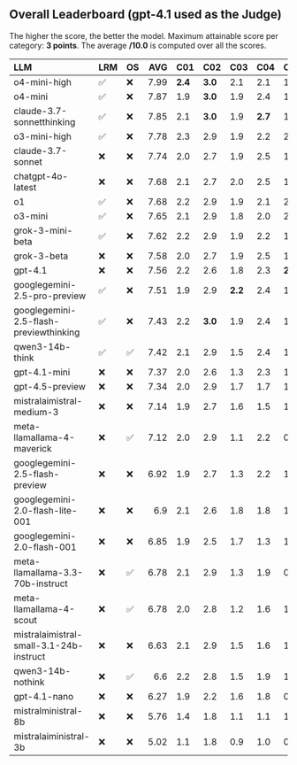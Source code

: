 ## Overall Leaderboard (gpt-4.1 used as the Judge)

The higher the score, the better the model.
Maximum attainable score per category: **3 points**.
The average **/10.0** is computed over all the scores.

| LLM                                     | LRM                | OS                 |   AVG | C01     | C02     | C03     | C04     | C05     | C06     | C07     | C08     | C09     | C10     | C11     | C12     | C13     |
|:----------------------------------------|:-------------------|:-------------------|------:|:--------|:--------|:--------|:--------|:--------|:--------|:--------|:--------|:--------|:--------|:--------|:--------|:--------|
| o4-mini-high                            | :white_check_mark: | :x:                |  7.99 | **2.4** | **3.0** | 2.1     | 2.1     | 1.9     | **2.9** | 2.4     | 2.4     | 2.9     | 1.7     | 2.1     | 2.5     | 2.8     |
| o4-mini                                 | :white_check_mark: | :x:                |  7.87 | 1.9     | **3.0** | 1.9     | 2.4     | 1.9     | 2.7     | 2.5     | 2.2     | 2.8     | **1.9** | 2.3     | 2.6     | 2.6     |
| claude-3.7-sonnetthinking               | :white_check_mark: | :x:                |  7.85 | 2.1     | **3.0** | 1.9     | **2.7** | 1.9     | 2.8     | 2.5     | 2.2     | 2.8     | 1.4     | 2.2     | 2.6     | 2.7     |
| o3-mini-high                            | :white_check_mark: | :x:                |  7.78 | 2.3     | 2.9     | 1.9     | 2.2     | 2.1     | 2.8     | 2.2     | 2.3     | **2.9** | 1.5     | 2.2     | 2.4     | 2.6     |
| claude-3.7-sonnet                       | :x:                | :x:                |  7.74 | 2.0     | 2.7     | 1.9     | 2.5     | 1.8     | 2.5     | 2.4     | **2.4** | **2.9** | 1.8     | 2.0     | 2.6     | 2.7     |
| chatgpt-4o-latest                       | :x:                | :x:                |  7.68 | 2.1     | 2.7     | 2.0     | 2.5     | 1.9     | 2.8     | 2.5     | 1.6     | 2.7     | 1.4     | **2.4** | 2.5     | 2.7     |
| o1                                      | :white_check_mark: | :x:                |  7.68 | 2.2     | 2.9     | 1.9     | 2.1     | 2.0     | 2.5     | 2.5     | 2.4     | 2.8     | 1.6     | 2.0     | 2.4     | 2.7     |
| o3-mini                                 | :white_check_mark: | :x:                |  7.65 | 2.1     | 2.9     | 1.8     | 2.0     | 2.0     | 2.8     | 2.5     | 2.2     | 2.8     | 1.4     | 1.9     | 2.4     | 2.8     |
| grok-3-mini-beta                        | :white_check_mark: | :x:                |  7.62 | 2.2     | 2.9     | 1.9     | 2.2     | 1.4     | 2.7     | 2.5     | 2.2     | 2.9     | 1.5     | 2.1     | **2.8** | 2.5     |
| grok-3-beta                             | :x:                | :x:                |  7.58 | 2.0     | 2.7     | 1.9     | 2.5     | 1.6     | 2.8     | **2.6** | 1.6     | 2.8     | 1.6     | 2.1     | 2.7     | 2.7     |
| gpt-4.1                                 | :x:                | :x:                |  7.56 | 2.2     | 2.6     | 1.8     | 2.3     | **2.2** | 2.8     | 2.4     | 1.6     | 2.8     | 1.2     | 2.3     | **2.8** | 2.6     |
| googlegemini-2.5-pro-preview            | :white_check_mark: | :x:                |  7.51 | 1.9     | 2.9     | **2.2** | 2.4     | 1.3     | 2.5     | 2.5     | 2.2     | **2.9** | 1.4     | 2.0     | 2.4     | 2.7     |
| googlegemini-2.5-flash-previewthinking  | :white_check_mark: | :x:                |  7.43 | 2.2     | **3.0** | 1.9     | 2.4     | 1.0     | 2.8     | 2.2     | 2.0     | 2.6     | 1.7     | 2.1     | 2.5     | 2.5     |
| qwen3-14b-think                         | :white_check_mark: | :white_check_mark: |  7.42 | 2.1     | 2.9     | 1.5     | 2.4     | 1.1     | 2.7     | 2.4     | 2.2     | 2.7     | 1.5     | 2.2     | 2.5     | 2.8     |
| gpt-4.1-mini                            | :x:                | :x:                |  7.37 | 2.0     | 2.6     | 1.3     | 2.3     | 1.6     | 2.8     | 2.3     | 2.2     | 2.8     | 1.1     | 2.2     | 2.7     | 2.6     |
| gpt-4.5-preview                         | :x:                | :x:                |  7.34 | 2.0     | 2.9     | 1.7     | 1.7     | 1.4     | 2.8     | 2.5     | 1.8     | 2.8     | 1.6     | 2.3     | 2.4     | 2.7     |
| mistralaimistral-medium-3               | :x:                | :x:                |  7.14 | 1.9     | 2.7     | 1.6     | 1.5     | 1.4     | 2.9     | 2.5     | 1.4     | **2.9** | 1.4     | 2.2     | 2.6     | **2.8** |
| meta-llamallama-4-maverick              | :x:                | :white_check_mark: |  7.12 | 2.0     | 2.9     | 1.1     | 2.2     | 0.8     | 2.8     | 2.6     | 2.4     | 2.8     | 1.3     | 1.9     | 2.5     | 2.5     |
| googlegemini-2.5-flash-preview          | :x:                | :x:                |  6.92 | 1.9     | 2.7     | 1.3     | 2.2     | 1.4     | 2.8     | 2.4     | 1.7     | 2.7     | 1.4     | 1.9     | 2.0     | 2.6     |
| googlegemini-2.0-flash-lite-001         | :x:                | :x:                |  6.9  | 2.1     | 2.6     | 1.8     | 1.8     | 1.5     | 2.9     | 2.5     | 1.1     | 2.8     | 1.4     | 1.9     | 1.9     | 2.5     |
| googlegemini-2.0-flash-001              | :x:                | :x:                |  6.85 | 1.9     | 2.5     | 1.7     | 1.3     | 1.1     | 2.9     | 2.1     | 2.4     | 2.9     | 1.2     | 2.1     | 2.3     | 2.4     |
| meta-llamallama-3.3-70b-instruct        | :x:                | :white_check_mark: |  6.78 | 2.1     | 2.9     | 1.3     | 1.9     | 0.9     | 2.7     | 2.2     | 1.5     | 2.9     | 1.3     | 2.0     | 2.4     | 2.5     |
| meta-llamallama-4-scout                 | :x:                | :white_check_mark: |  6.78 | 2.0     | 2.8     | 1.2     | 1.6     | 1.0     | 2.8     | 2.4     | 1.3     | 2.6     | 1.4     | 2.2     | 2.5     | 2.5     |
| mistralaimistral-small-3.1-24b-instruct | :x:                | :x:                |  6.63 | 2.1     | 2.9     | 1.5     | 1.6     | 1.5     | 2.2     | 1.9     | 1.2     | 2.7     | 1.4     | 1.8     | 2.4     | 2.6     |
| qwen3-14b-nothink                       | :x:                | :white_check_mark: |  6.6  | 2.2     | 2.8     | 1.5     | 1.9     | 1.1     | 2.9     | 2.2     | 0.5     | 2.9     | 1.0     | 2.2     | 2.2     | 2.5     |
| gpt-4.1-nano                            | :x:                | :x:                |  6.27 | 1.9     | 2.2     | 1.6     | 1.8     | 0.8     | 2.2     | 1.7     | 1.0     | 2.9     | 1.6     | 1.6     | 2.6     | 2.6     |
| mistralministral-8b                     | :x:                | :x:                |  5.76 | 1.4     | 1.8     | 1.1     | 1.1     | 1.3     | 2.6     | 2.1     | 1.2     | 2.8     | 1.4     | 1.9     | 1.9     | 1.9     |
| mistralaiministral-3b                   | :x:                | :x:                |  5.02 | 1.1     | 1.8     | 0.9     | 1.0     | 0.6     | 2.6     | 1.4     | 0.6     | 2.6     | 1.2     | 1.8     | 1.9     | 2.0     |